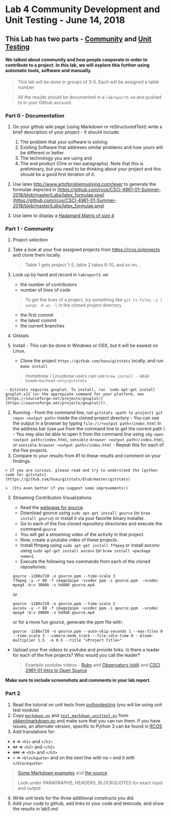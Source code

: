 # Lab 4 Community Development and Unit Testing - June 14, 2018

## This Lab has two parts - [Community](#part-1) and [Unit Testing](#part-2)

#### We talked about community and how people cooperate in order to contribute to a project. In this lab, we will explore this further using automatic tools, software and manually.

> This lab will be done in groups of 3-5. Each will be assigned a table number

> All the results should be documented in a `labreport5.md` and pushed to in your Github account.

### Part 0 - Documentation
1. On your github wiki page (using Markdown or reStructuredText) write a brief description of your project - It should include:

      1. The problem that your software is solving 
      2. Existing Software that addreses similar problems and how yours will be different or better 
      3. The technology you are using and 
      4. The end product (One or two paragraphs). Note that this is preliminary, but you need to be thinking about your project and this should be a good first iteration of it.

2. Use latex http://www.artofproblemsolving.com/texer to generate the formulae depicted in [https://github.com/rcos/CSCI-4961-01-Summer-2018/blob/master/Labs/latex_formulae.png](https://github.com/rcos/CSCI-4961-01-Summer-2018/blob/master/Labs/latex_formulae.png)

3. Use latex to display a [Hadamard Matrix of size 4](http://mathworld.wolfram.com/HadamardMatrix.html)


### Part 1 - Community
1. Project selection
  1. Take a look at your five assigned projects from https://rcos.io/projects and clone them locally.
      > Table 1 gets project 1-5, table 2 takes 6-10, and so on...

  2. Look up by hand and record in `labreport5.md`:
        - the number of contributors
        - number of lines of code
        
      > To get the lines of a project, try something like `git ls-files -z | xargs -0 wc -l` in the cloned project directory

        - the first commit
        - the latest commit
        - the current branches
    
2. Gitstats
  1. Install - This can be done in Windows or OSX, but it will be easiest on Linux. 
      - Clone the project `https://github.com/hoxu/gitstats` locally, and run `make install`
      
      > Homebrew / Linuxbrew users can use `brew install --HEAD homebrew/head-only/gitstats`

    - Gitstats requires gnuplot. To install, run `sudo apt-get install gnuplot-x11`(or the appropiate command for your platform, see [https://sourceforge.net/projects/gnuplot/](https://sourceforge.net/projects/gnuplot/)).
  2. Running
    - From the command line, run `gitstats <path to project1 git repo> <output path>` inside the cloned project directory
    - You can see the output in a browser by typing `file:///<output path>/index.html` in the address bar (use `pwd` from the command line to get the current path  )
    - You may also be able to open it from the command line using `xdg-open <output path>/index.html`, `sensible-browser <output path>/index.html`, or `sensible-browser <output path>/index.html`
    - Repeat this for each of the five projects.
  4. Compare to your results from #1 to these results and comment on your findings.

    > If you are curious, please read and try to understand the [python code for gitstats](https://github.com/hoxu/gitstats/blob/master/gitstats)
    
    >  (Its even better if you suggest some improvements!)

3. Streaming Contribution Visualizations
   - Read the [webpage for gource](http://gource.io/).
   - Download gource using `sudo apt-get install gource` (or `brew install gource`) or install it via your favorite binary installer.
   - Go to each of the five cloned repository directories and execute the command
   `gource`
   - You will get a streaming video of the activity in that project.
   - Now, create a youtube video of these projects.
   - Install ffmpeg using `sudo apt-get install ffmpeg` or install avconv using `sudo apt-get install avconv` (or `brew install <package name>`).
   - Execute the following two commands from each of the cloned repositories:
   
    ```
    gource -1280x720 -o gource.ppm --time-scale 3
    ffmpeg -y -r 60 -f image2pipe -vcodec ppm -i gource.ppm  -vcodec mpeg4 -b:v 3000k -s hd480 gource.mp4
    ```
    or
    
    ```
    gource -1280x720 -o gource.ppm --time-scale 3
    avconv -y -r 60 -f image2pipe -vcodec ppm -i gource.ppm  -vcodec mpeg4 -b:v 3000k -s hd480 gource.mp4
    ```
    or for a more fun gource, generate the ppm file with:
    
    ```
    gource -1280x720 -o gource.ppm --auto-skip-seconds 1 --max-files 0 --time-scale 3 --camera-mode track --file-idle-time 0 --bloom-multiplier 1.5  -e 0.5 --title "<Project Title>"
    ```

  - Upload your five videos to youtube and provide links. Is there a leader for each of the five projects? Who would you call the leader?

      > Example youtube videos - [Ruby](https://www.youtube.com/watch?v=si-kxnwKvjU) and  [Observatory   (old)](https://www.youtube.com/watch?v=SKArMLw1QY0)  and [CSCI 2961-01 Intro to Open Source](https://youtu.be/-R3-t0oLcpk )


  __Make sure to include screenshots and comments in your lab report.__

### Part 2
1. Read the tutorial on unit tests from [pythontesting](http://pythontesting.net/framework/unittest/unittest-introduction) 
(you will be using unit test module)
2.  Copy [`markdown.py`](https://github.com/okken/markdown.py/blob/master/markdown.py) and [`test_markdown_unittest.py`](https://github.com/okken/markdown.py/blob/master/test_markdown_unittest.py) from [okken/markdown.py](https://github.com/okken/markdown.py) and make sure that you can run them. If you have issues, an alternate version, specific to Python 3 can be found in [RCOS](https://github.com/rcos/markdown.py)
3.  Add translations for:
  - `#` => `<h1>` and `</h1>` 
  - `##` => `<h2>` and `</h2>` 
  - `###` => `<h3>` and `</h3>` 
  - `>` => `<blockquote>` and on the next line with no `>` end it with `</blockquote>` 

  > [Some Markdown examples](https://daringfireball.net/projects/markdown/basics) and [the source](https://daringfireball.net/projects/markdown/basics.text)
  >
  > Look under PARAGRAPHS, HEADERS, BLOCKQUOTES for exact input and output
  > 

4. Write unit tests for the three additional constructs you did.
5. Add your code to github, add links to your code and testcode, and show the results in lab5.md
